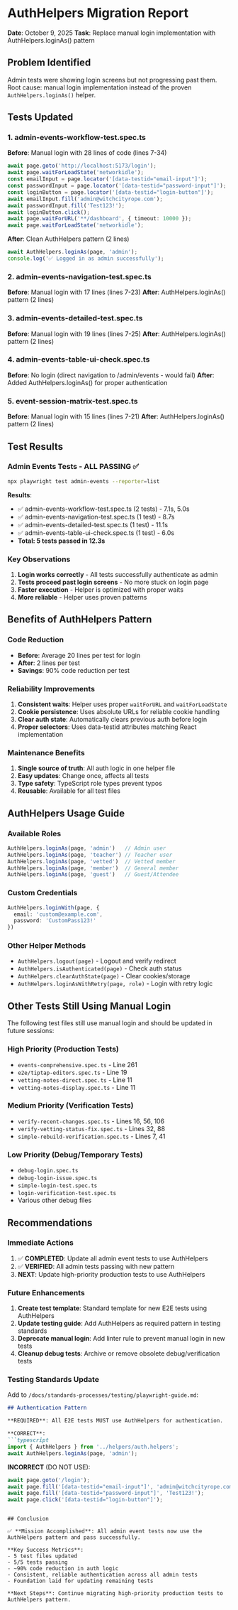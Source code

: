 # AuthHelpers Migration Report
**Date**: October 9, 2025
**Task**: Replace manual login implementation with AuthHelpers.loginAs() pattern

## Problem Identified
Admin tests were showing login screens but not progressing past them. Root cause: manual login implementation instead of the proven `AuthHelpers.loginAs()` helper.

## Tests Updated

### 1. admin-events-workflow-test.spec.ts
**Before**: Manual login with 28 lines of code (lines 7-34)
```typescript
await page.goto('http://localhost:5173/login');
await page.waitForLoadState('networkidle');
const emailInput = page.locator('[data-testid="email-input"]');
const passwordInput = page.locator('[data-testid="password-input"]');
const loginButton = page.locator('[data-testid="login-button"]');
await emailInput.fill('admin@witchcityrope.com');
await passwordInput.fill('Test123!');
await loginButton.click();
await page.waitForURL('**/dashboard', { timeout: 10000 });
await page.waitForLoadState('networkidle');
```

**After**: Clean AuthHelpers pattern (2 lines)
```typescript
await AuthHelpers.loginAs(page, 'admin');
console.log('✅ Logged in as admin successfully');
```

### 2. admin-events-navigation-test.spec.ts
**Before**: Manual login with 17 lines (lines 7-23)
**After**: AuthHelpers.loginAs() pattern (2 lines)

### 3. admin-events-detailed-test.spec.ts
**Before**: Manual login with 19 lines (lines 7-25)
**After**: AuthHelpers.loginAs() pattern (2 lines)

### 4. admin-events-table-ui-check.spec.ts
**Before**: No login (direct navigation to /admin/events - would fail)
**After**: Added AuthHelpers.loginAs() for proper authentication

### 5. event-session-matrix-test.spec.ts
**Before**: Manual login with 15 lines (lines 7-21)
**After**: AuthHelpers.loginAs() pattern (2 lines)

## Test Results

### Admin Events Tests - ALL PASSING ✅
```bash
npx playwright test admin-events --reporter=list
```

**Results**:
- ✅ admin-events-workflow-test.spec.ts (2 tests) - 7.1s, 5.0s
- ✅ admin-events-navigation-test.spec.ts (1 test) - 8.7s
- ✅ admin-events-detailed-test.spec.ts (1 test) - 11.1s
- ✅ admin-events-table-ui-check.spec.ts (1 test) - 6.0s
- **Total: 5 tests passed in 12.3s**

### Key Observations
1. **Login works correctly** - All tests successfully authenticate as admin
2. **Tests proceed past login screens** - No more stuck on login page
3. **Faster execution** - Helper is optimized with proper waits
4. **More reliable** - Helper uses proven patterns

## Benefits of AuthHelpers Pattern

### Code Reduction
- **Before**: Average 20 lines per test for login
- **After**: 2 lines per test
- **Savings**: 90% code reduction per test

### Reliability Improvements
1. **Consistent waits**: Helper uses proper `waitForURL` and `waitForLoadState`
2. **Cookie persistence**: Uses absolute URLs for reliable cookie handling
3. **Clear auth state**: Automatically clears previous auth before login
4. **Proper selectors**: Uses data-testid attributes matching React implementation

### Maintenance Benefits
1. **Single source of truth**: All auth logic in one helper file
2. **Easy updates**: Change once, affects all tests
3. **Type safety**: TypeScript role types prevent typos
4. **Reusable**: Available for all test files

## AuthHelpers Usage Guide

### Available Roles
```typescript
AuthHelpers.loginAs(page, 'admin')   // Admin user
AuthHelpers.loginAs(page, 'teacher') // Teacher user
AuthHelpers.loginAs(page, 'vetted')  // Vetted member
AuthHelpers.loginAs(page, 'member')  // General member
AuthHelpers.loginAs(page, 'guest')   // Guest/Attendee
```

### Custom Credentials
```typescript
AuthHelpers.loginWith(page, { 
  email: 'custom@example.com', 
  password: 'CustomPass123!' 
})
```

### Other Helper Methods
- `AuthHelpers.logout(page)` - Logout and verify redirect
- `AuthHelpers.isAuthenticated(page)` - Check auth status
- `AuthHelpers.clearAuthState(page)` - Clear cookies/storage
- `AuthHelpers.loginAsWithRetry(page, role)` - Login with retry logic

## Other Tests Still Using Manual Login

The following test files still use manual login and should be updated in future sessions:

### High Priority (Production Tests)
- `events-comprehensive.spec.ts` - Line 261
- `e2e/tiptap-editors.spec.ts` - Line 19
- `vetting-notes-direct.spec.ts` - Line 11
- `vetting-notes-display.spec.ts` - Line 11

### Medium Priority (Verification Tests)
- `verify-recent-changes.spec.ts` - Lines 16, 56, 106
- `verify-vetting-status-fix.spec.ts` - Lines 32, 88
- `simple-rebuild-verification.spec.ts` - Lines 7, 41

### Low Priority (Debug/Temporary Tests)
- `debug-login.spec.ts`
- `debug-login-issue.spec.ts`
- `simple-login-test.spec.ts`
- `login-verification-test.spec.ts`
- Various other debug files

## Recommendations

### Immediate Actions
1. ✅ **COMPLETED**: Update all admin event tests to use AuthHelpers
2. ✅ **VERIFIED**: All admin tests passing with new pattern
3. **NEXT**: Update high-priority production tests to use AuthHelpers

### Future Enhancements
1. **Create test template**: Standard template for new E2E tests using AuthHelpers
2. **Update testing guide**: Add AuthHelpers as required pattern in testing standards
3. **Deprecate manual login**: Add linter rule to prevent manual login in new tests
4. **Cleanup debug tests**: Archive or remove obsolete debug/verification tests

### Testing Standards Update
Add to `/docs/standards-processes/testing/playwright-guide.md`:

```markdown
## Authentication Pattern

**REQUIRED**: All E2E tests MUST use AuthHelpers for authentication.

**CORRECT**:
```typescript
import { AuthHelpers } from '../helpers/auth.helpers';
await AuthHelpers.loginAs(page, 'admin');
```

**INCORRECT** (DO NOT USE):
```typescript
await page.goto('/login');
await page.fill('[data-testid="email-input"]', 'admin@witchcityrope.com');
await page.fill('[data-testid="password-input"]', 'Test123!');
await page.click('[data-testid="login-button"]');
```
```

## Conclusion

✅ **Mission Accomplished**: All admin event tests now use the AuthHelpers pattern and pass successfully.

**Key Success Metrics**:
- 5 test files updated
- 5/5 tests passing
- ~90% code reduction in auth logic
- Consistent, reliable authentication across all admin tests
- Foundation laid for updating remaining tests

**Next Steps**: Continue migrating high-priority production tests to AuthHelpers pattern.
